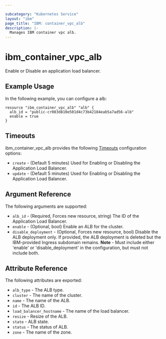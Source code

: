 ```yaml
---

subcategory: "Kubernetes Service"
layout: "ibm"
page_title: "IBM: container_vpc_alb"
description: |-
  Manages IBM container vpc alb.
---
```


# ibm\_container_vpc_alb

Enable or Disable an application load balancer. 

## Example Usage

In the following example, you can configure a alb:

```hcl
resource "ibm_container_vpc_alb" "alb" {
  alb_id = "public-cr083d810e501d4c73b42184eab5a7ad56-alb"
  enable = true
}

```

## Timeouts

ibm_container_vpc_alb provides the following [Timeouts](https://www.terraform.io/docs/configuration/resources.html#timeouts) configuration options:

* `create` - (Default 5 minutes) Used for Enabling or Disabling the Application Load Balancer.
* `update` - (Default 5 minutes) Used for Enabling or Disabling the Application Load Balancer.

## Argument Reference

The following arguments are supported:

* `alb_id` - (Required, Forces new resource, string) The ID of the Application Load Balancer.
* `enable` - (Optional, bool)  Enable an ALB for the cluster.
* `disable_deployment` - (Optional, Forces new resource, bool) Disable the ALB deployment only. If provided, the ALB deployment is deleted but the IBM-provided Ingress subdomain remains. 
**Note** - Must include either 'enable' or 'disable_deployment' in the configuration, but must not include both.


## Attribute Reference

The following attributes are exported:

* `alb_type` - The ALB type.
* `cluster` - The name of the cluster.
* `name` - The name of the ALB.
* `id` - The ALB ID.
* `load_balancer_hostname` - The name of the load balancer.
* `resize` - Resize of the ALB.
* `state` - ALB state.
* `status` - The status of ALB.
* `zone` - The name of the zone.